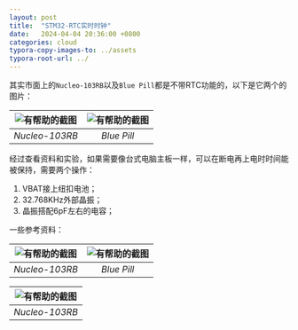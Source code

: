 ```yaml
---
layout: post
title:  "STM32-RTC实时时钟"
date:   2024-04-04 20:36:00 +0800
categories: cloud
typora-copy-images-to: ../assets
typora-root-url: ../
---
```


其实市面上的`Nucleo-103RB`以及`Blue Pill`都是不带RTC功能的，以下是它两个的图片：

| ![有帮助的截图](/assets/微信截图_20240303180614.png) | ![有帮助的截图](/assets/STM32F103C8T6_Blue_Pill-1.jpg) |
| :----------------------------------------: | :----------------------------------------: |
|          *Nucleo-103RB*          |          *Blue Pill*          |

经过查看资料和实验，如果需要像台式电脑主板一样，可以在断电再上电时时间能被保持，需要两个操作：

1. VBAT接上纽扣电池；
2. 32.768KHz外部晶振；
3. 晶振搭配6pF左右的电容；


一些参考资料：

| ![有帮助的截图](/assets/06211e5d03deb4ae36e88e9010f5ae3.png) | ![有帮助的截图](/assets/c45106a330db31d99523a83f3584cb9.png) |
| :----------------------------------------: | :----------------------------------------: |
|          *Nucleo-103RB*          |          *Blue Pill*          |


| ![有帮助的截图](/assets/微信截图_20240404204541) |
| :----------------------------------------: |
|          *Nucleo-103RB*          |